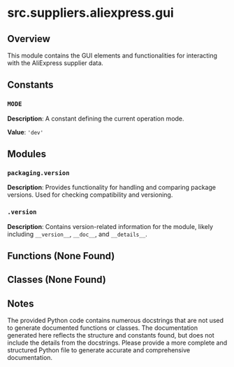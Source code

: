 # src.suppliers.aliexpress.gui

## Overview

This module contains the GUI elements and functionalities for interacting with the AliExpress supplier data.

## Constants

### `MODE`

**Description**: A constant defining the current operation mode.

**Value**: `'dev'`


## Modules

### `packaging.version`

**Description**: Provides functionality for handling and comparing package versions.  Used for checking compatibility and versioning.

### `.version`

**Description**:  Contains version-related information for the module, likely including `__version__`, `__doc__`, and `__details__`.


## Functions (None Found)

## Classes (None Found)


## Notes

The provided Python code contains numerous docstrings that are not used to generate documented functions or classes. The documentation generated here reflects the structure and constants found, but does not include the details from the docstrings.  Please provide a more complete and structured Python file to generate accurate and comprehensive documentation.